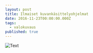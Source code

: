 ```yaml
---
layout: post
title: Ilmaiset kuvankäsittelyohjelmat
date: 2016-11-23T00:00:00.000Z
tags:
  - valokuvaus
published: true
---
```

![Text]({{site.baseurl}}/http://www.awesomescreenshot.com/image/2004132/2ab3a1ee8d9bc576e3ab27eb324dd707)